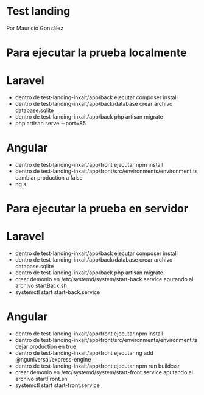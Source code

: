 # Test landing
Por Mauricio González

# Para ejecutar la prueba localmente

#  Laravel
- dentro de test-landing-inxait/app/back ejecutar composer install
- dentro de test-landing-inxait/app/back/database crear archivo database.sqlite
- dentro de test-landing-inxait/app/back php artisan migrate
- php artisan serve --port=85

# Angular
- dentro de test-landing-inxait/app/front ejecutar npm install
- dentro de test-landing-inxait/app/front/src/environments/environment.ts cambiar production a false
- ng s

# Para ejecutar la prueba en servidor

# Laravel
- dentro de test-landing-inxait/app/back ejecutar composer install
- dentro de test-landing-inxait/app/back/database crear archivo database.sqlite
- dentro de test-landing-inxait/app/back php artisan migrate
- crear demonio en /etc/systemd/system/start-back.service aputando al archivo startBack.sh
- systemctl start start-back.service

# Angular
- dentro de test-landing-inxait/app/front ejecutar npm install
- dentro de test-landing-inxait/app/front/src/environments/environment.ts dejar production en true
- dentro de test-landing-inxait/app/front ejecutar ng add @nguniversal/express-engine
- dentro de test-landing-inxait/app/front ejecutar npm run build:ssr
- crear demonio en /etc/systemd/system/start-front.service aputando al archivo startFront.sh
- systemctl start start-front.service
